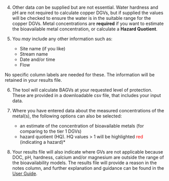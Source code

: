 
4. Other data *can* be supplied but are not essential. Water hardness and pH are not required to calculate copper DGVs, but if supplied the values will be checked to ensure the water is in the suitable range for the copper DGVs. Metal concentrations are **required** if you want to estimate the bioavailable metal concentration,
or calculate a **Hazard Quotient**. 

5. You *may* include any other information such as:
   - Site name (if you like)
   - Stream name
   - Date and/or time
   - Flow  

No specific column labels are needed for these. The information will be retained in your results file.  &nbsp;

6. The tool will calculate BAGVs at your requested level of protection. These are provided in a downloadable csv file, that includes your input data.  

7. Where you have entered data about the measured concentrations of the metal(s), the following options can also be selected:
   - an estimate of the concentration of bioavailable metals (for comparing to the tier 1 DGVs)
   - hazard quotient (HQ). HQ values > 1 will be highlighted <span style="color:#FF0000">red</span> (indicating a hazard)*  
  

8. Your results file will also indicate where GVs are not applicable because DOC, pH, hardness, calcium and/or magnesium are outside the range of the bioavailability models. The results file will provide a reason in the notes column, and further explanation and guidance can be found in the <a href="user-guide.pdf">User Guide</a>.



